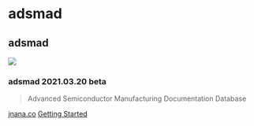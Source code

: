 # adsmad

## adsmad

![](http://dl-paris.jnan.co/docs/_images/adsmad-logo.png)

### adsmad 2021.03.20 beta

> Advanced Semiconductor Manufacturing Documentation Database

[jnana.co](https://jnan.co/) [Getting Started](_coverpage.md#docsify)


